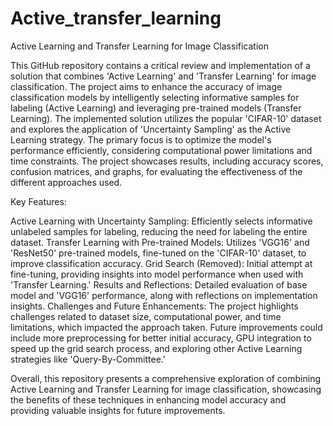# Active_transfer_learning

Active Learning and Transfer Learning for Image Classification

This GitHub repository contains a critical review and implementation of a solution that combines 'Active Learning' and 'Transfer Learning' for image classification. The project aims to enhance the accuracy of image classification models by intelligently selecting informative samples for labeling (Active Learning) and leveraging pre-trained models (Transfer Learning). The implemented solution utilizes the popular 'CIFAR-10' dataset and explores the application of 'Uncertainty Sampling' as the Active Learning strategy. The primary focus is to optimize the model's performance efficiently, considering computational power limitations and time constraints. The project showcases results, including accuracy scores, confusion matrices, and graphs, for evaluating the effectiveness of the different approaches used.

Key Features:

Active Learning with Uncertainty Sampling: Efficiently selects informative unlabeled samples for labeling, reducing the need for labeling the entire dataset.
Transfer Learning with Pre-trained Models: Utilizes 'VGG16' and 'ResNet50' pre-trained models, fine-tuned on the 'CIFAR-10' dataset, to improve classification accuracy.
Grid Search (Removed): Initial attempt at fine-tuning, providing insights into model performance when used with 'Transfer Learning.'
Results and Reflections: Detailed evaluation of base model and 'VGG16' performance, along with reflections on implementation insights.
Challenges and Future Enhancements:
The project highlights challenges related to dataset size, computational power, and time limitations, which impacted the approach taken. Future improvements could include more preprocessing for better initial accuracy, GPU integration to speed up the grid search process, and exploring other Active Learning strategies like 'Query-By-Committee.'

Overall, this repository presents a comprehensive exploration of combining Active Learning and Transfer Learning for image classification, showcasing the benefits of these techniques in enhancing model accuracy and providing valuable insights for future improvements.
